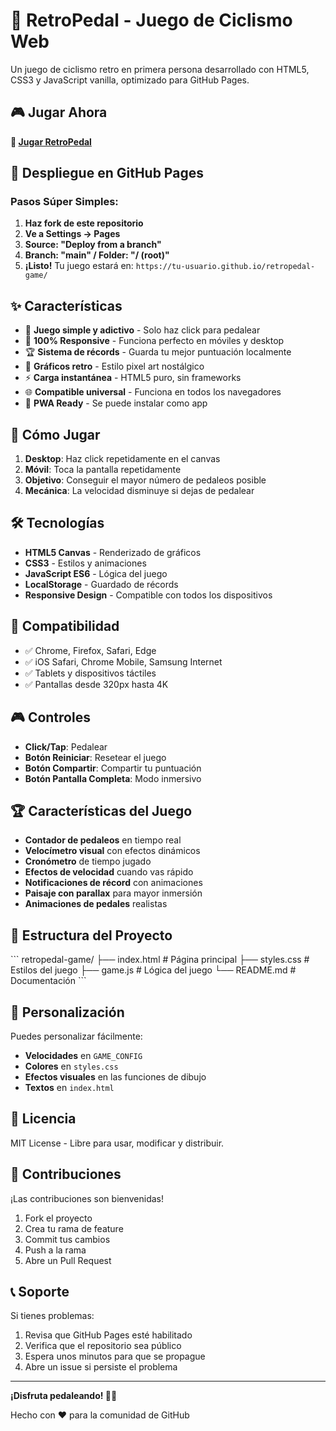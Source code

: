 # 🚴 RetroPedal - Juego de Ciclismo Web

Un juego de ciclismo retro en primera persona desarrollado con HTML5, CSS3 y JavaScript vanilla, optimizado para GitHub Pages.

## 🎮 Jugar Ahora

**🔗 [Jugar RetroPedal](https://tu-usuario.github.io/retropedal-game/)**

## 🚀 Despliegue en GitHub Pages

### Pasos Súper Simples:

1. **Haz fork de este repositorio**
2. **Ve a Settings → Pages**
3. **Source: "Deploy from a branch"**
4. **Branch: "main" / Folder: "/ (root)"**
5. **¡Listo!** Tu juego estará en: `https://tu-usuario.github.io/retropedal-game/`

## ✨ Características

- 🎯 **Juego simple y adictivo** - Solo haz click para pedalear
- 📱 **100% Responsive** - Funciona perfecto en móviles y desktop
- 🏆 **Sistema de récords** - Guarda tu mejor puntuación localmente
- 🎨 **Gráficos retro** - Estilo pixel art nostálgico
- ⚡ **Carga instantánea** - HTML5 puro, sin frameworks
- 🌐 **Compatible universal** - Funciona en todos los navegadores
- 🔄 **PWA Ready** - Se puede instalar como app

## 🎯 Cómo Jugar

1. **Desktop**: Haz click repetidamente en el canvas
2. **Móvil**: Toca la pantalla repetidamente
3. **Objetivo**: Conseguir el mayor número de pedaleos posible
4. **Mecánica**: La velocidad disminuye si dejas de pedalear

## 🛠️ Tecnologías

- **HTML5 Canvas** - Renderizado de gráficos
- **CSS3** - Estilos y animaciones
- **JavaScript ES6** - Lógica del juego
- **LocalStorage** - Guardado de récords
- **Responsive Design** - Compatible con todos los dispositivos

## 📱 Compatibilidad

- ✅ Chrome, Firefox, Safari, Edge
- ✅ iOS Safari, Chrome Mobile, Samsung Internet
- ✅ Tablets y dispositivos táctiles
- ✅ Pantallas desde 320px hasta 4K

## 🎮 Controles

- **Click/Tap**: Pedalear
- **Botón Reiniciar**: Resetear el juego
- **Botón Compartir**: Compartir tu puntuación
- **Botón Pantalla Completa**: Modo inmersivo

## 🏆 Características del Juego

- **Contador de pedaleos** en tiempo real
- **Velocímetro visual** con efectos dinámicos
- **Cronómetro** de tiempo jugado
- **Efectos de velocidad** cuando vas rápido
- **Notificaciones de récord** con animaciones
- **Paisaje con parallax** para mayor inmersión
- **Animaciones de pedales** realistas

## 📁 Estructura del Proyecto

\`\`\`
retropedal-game/
├── index.html          # Página principal
├── styles.css          # Estilos del juego
├── game.js            # Lógica del juego
└── README.md          # Documentación
\`\`\`

## 🔧 Personalización

Puedes personalizar fácilmente:

- **Velocidades** en `GAME_CONFIG`
- **Colores** en `styles.css`
- **Efectos visuales** en las funciones de dibujo
- **Textos** en `index.html`

## 📄 Licencia

MIT License - Libre para usar, modificar y distribuir.

## 🤝 Contribuciones

¡Las contribuciones son bienvenidas!

1. Fork el proyecto
2. Crea tu rama de feature
3. Commit tus cambios
4. Push a la rama
5. Abre un Pull Request

## 📞 Soporte

Si tienes problemas:
1. Revisa que GitHub Pages esté habilitado
2. Verifica que el repositorio sea público
3. Espera unos minutos para que se propague
4. Abre un issue si persiste el problema

---

**¡Disfruta pedaleando! 🚴‍♂️**

Hecho con ❤️ para la comunidad de GitHub
